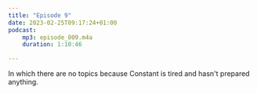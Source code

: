 ```yaml
---
title: "Episode 9"
date: 2023-02-25T09:17:24+01:00
podcast:
    mp3: episode_009.m4a
    duration: 1:10:46

---
```

In which there are no topics because Constant is tired and hasn't prepared anything.